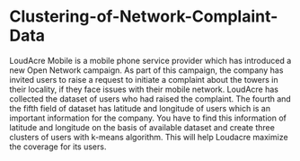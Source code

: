 # Clustering-of-Network-Complaint-Data

LoudAcre Mobile is a mobile phone service provider which has introduced a new Open Network campaign. As part of this campaign, the company has invited users to raise a request to initiate a complaint about the towers in their locality, if they face issues with their mobile network. 
LoudAcre has collected the dataset of users who had raised the complaint. The fourth and the fifth field of dataset has
latitude and longitude of users which is an important information for the company. 
You have to find this information of latitude and longitude on the basis of available dataset and create three clusters of users
with k-means algorithm. This will help Loudacre maximize the coverage for its users.